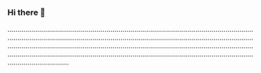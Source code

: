 ### Hi there 👋

...............................................................................................................................................................................................................................................................................................................................................................................................................................................................................................................................................